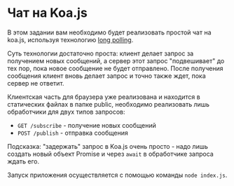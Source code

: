 # Чат на Koa.js

В этом задании вам необходимо будет реализовать простой чат на koa.js, используя технологию
[long polling](http://learn.javascript.ru/xhr-longpoll).


Суть технологии достаточно проста: клиент делает запрос за получением новых сообщений,
а сервер этот запрос "подвешивает" до тех пор, пока новое сообщение не будет отправлено. После получения сообщения клиент вновь делает запрос и точно также ждет, пока сервер не ответит.

Клиентская часть для браузера уже реализована и находится в статических файлах в папке
public, необходимо реализовать лишь обработчики для двух типов запросов:

- `GET /subscribe` - получение новых сообщений
- `POST /publish` - отправка сообщения

Подсказка: "задержать" запрос в Koa.js очень просто - надо лишь создать новый
объект Promise и через `await` в обработчике запроса ждать его.

Запуск приложения осуществляется с помощью команды `node index.js`.
